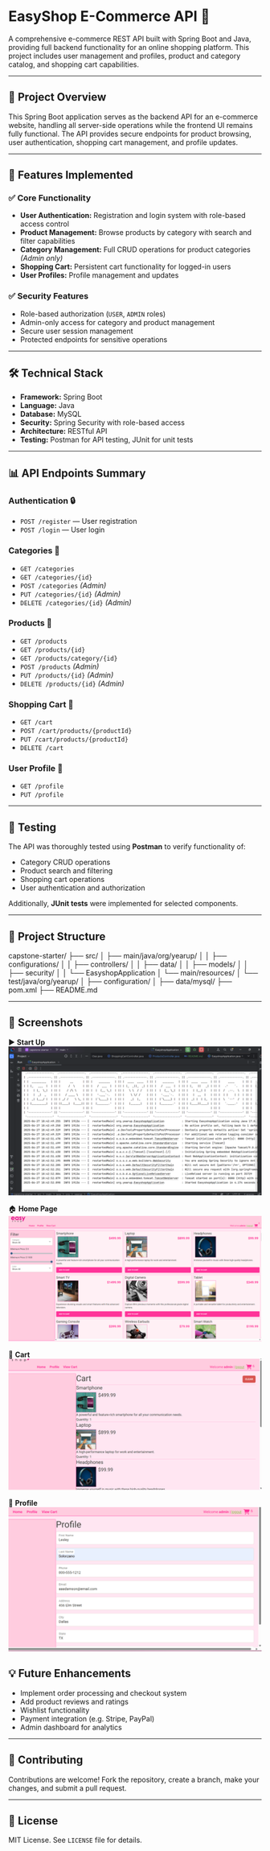 # EasyShop E-Commerce API 🛒

A comprehensive e-commerce REST API built with Spring Boot and Java, providing full backend functionality for an online shopping platform. This project includes user management and profiles, product and category catalog, and shopping cart capabilities.

---

## 📌 Project Overview

This Spring Boot application serves as the backend API for an e-commerce website, handling all server-side operations while the frontend UI remains fully functional. The API provides secure endpoints for product browsing, user authentication, shopping cart management, and profile updates.

---

## 🚀 Features Implemented

### ✅ Core Functionality
- **User Authentication:** Registration and login system with role-based access control
- **Product Management:** Browse products by category with search and filter capabilities
- **Category Management:** Full CRUD operations for product categories *(Admin only)*
- **Shopping Cart:** Persistent cart functionality for logged-in users
- **User Profiles:** Profile management and updates

### ✅ Security Features
- Role-based authorization (`USER`, `ADMIN` roles)
- Admin-only access for category and product management
- Secure user session management
- Protected endpoints for sensitive operations

---

## 🛠 Technical Stack
- **Framework:** Spring Boot
- **Language:** Java
- **Database:** MySQL
- **Security:** Spring Security with role-based access
- **Architecture:** RESTful API
- **Testing:** Postman for API testing, JUnit for unit tests

---

## 📊 API Endpoints Summary

### Authentication 🔒
- `POST /register` — User registration
- `POST /login` — User login

### Categories 📃
- `GET /categories`
- `GET /categories/{id}`
- `POST /categories` *(Admin)*
- `PUT /categories/{id}` *(Admin)*
- `DELETE /categories/{id}` *(Admin)*

### Products 📱
- `GET /products`
- `GET /products/{id}`
- `GET /products/category/{id}`
- `POST /products` *(Admin)*
- `PUT /products/{id}` *(Admin)*
- `DELETE /products/{id}` *(Admin)*

### Shopping Cart 🛒
- `GET /cart`
- `POST /cart/products/{productId}`
- `PUT /cart/products/{productId}`
- `DELETE /cart`

### User Profile 👤
- `GET /profile`
- `PUT /profile`

---

## 🧪 Testing

The API was thoroughly tested using **Postman** to verify functionality of:
- Category CRUD operations
- Product search and filtering
- Shopping cart operations
- User authentication and authorization

Additionally, **JUnit tests** were implemented for selected components.

---

## 📁 Project Structure  

capstone-starter/
├── src/
│ ├── main/java/org/yearup/
│ │ ├── configurations/
│ │ ├── controllers/
│ │ ├── data/
│ │ ├── models/
│ │ ├── security/
│ │ └── EasyshopApplication
│ └── main/resources/
│ └── test/java/org/yearup/
│ ├── configuration/
│ ├── data/mysql/
├── pom.xml
├── README.md


---
## 📸 Screenshots

▶️ **Start Up**  
![Start Up](Images/Startup.png)

🏠 **Home Page**  
![Home Page](Images/Homepage.png)

🛒 **Cart**  
![Cart](Images/Cart.png)

👤 **Profile**  
![Profile](Images/Profile.png)

## 💡 Future Enhancements

- Implement order processing and checkout system
- Add product reviews and ratings
- Wishlist functionality
- Payment integration (e.g. Stripe, PayPal)
- Admin dashboard for analytics

---

## 🤝 Contributing

Contributions are welcome! Fork the repository, create a branch, make your changes, and submit a pull request.

---

## 📜 License

MIT License. See `LICENSE` file for details.
